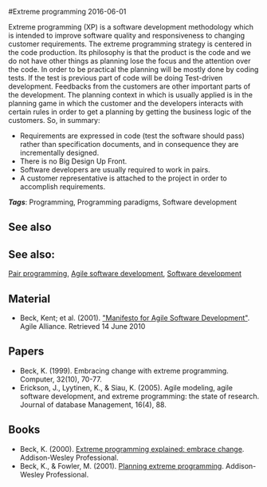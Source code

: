 
#Extreme programming
2016-06-01

Extreme programming (XP) is a software development methodology which is intended to improve software quality and responsiveness to changing customer requirements.
The extreme programming strategy is centered in the code production. Its philosophy is that the product is the code and we do not have other things as planning lose the focus and the attention over the code.
In order to be practical the planning will be mostly done by coding tests.
If the test is previous part of code will be doing Test-driven development.
Feedbacks from the customers are other important parts of the development.
The planning context in which is usually applied is in the planning game in which the customer and the developers interacts with certain rules in order to get a planning by getting the business logic of the customers.
So, in summary:
- Requirements are expressed in code (test the software should pass) rather than specification documents, and in consequence they are incrementally designed.
- There is no Big Design Up Front.
- Software developers are usually required to work in pairs.
- A customer representative is attached to the project in order to accomplish requirements.

***Tags***: Programming, Programming paradigms, Software development

## See also
## See also:
[Pair programming](/pair_programming), [Agile software development](/agile_software_development), [Software development](/software_development)
## Material
* Beck, Kent; et al. (2001). ["Manifesto for Agile Software Development"](http://agilemanifesto.org/). Agile Alliance. Retrieved 14 June 2010

## Papers
* Beck, K. (1999). Embracing change with extreme programming. Computer, 32(10), 70-77.
* Erickson, J., Lyytinen, K., & Siau, K. (2005). Agile modeling, agile software development, and extreme programming: the state of research. Journal of database Management, 16(4), 88.

## Books
* Beck, K. (2000). [Extreme programming explained: embrace change](https://www.goodreads.com/book/show/67833.Extreme_Programming_Explained). Addison-Wesley Professional.
* Beck, K., & Fowler, M. (2001). [Planning extreme programming](https://www.goodreads.com/book/show/67839.Planning_Extreme_Programming). Addison-Wesley Professional.


